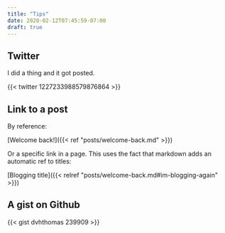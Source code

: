 ```yaml
---
title: "Tips"
date: 2020-02-12T07:45:59-07:00
draft: true
---
```


## Twitter

I did a thing and it got posted.

{{< twitter 1227233988579876864 >}}

## Link to a post

By reference:

[Welcome back!]({{< ref "posts/welcome-back.md" >}})

Or a specific link in a page. This uses the fact that markdown adds an automatic ref to titles:

[Blogging title]({{< relref "posts/welcome-back.md#im-blogging-again" >}})

## A gist on Github

{{< gist dvhthomas 239909 >}}
